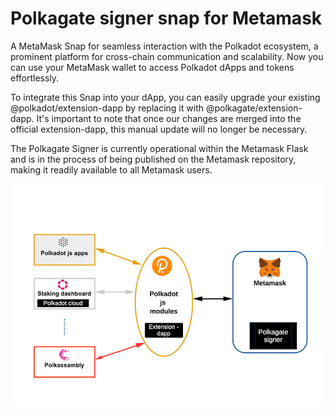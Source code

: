 # Polkagate signer snap for Metamask

 A MetaMask Snap for seamless interaction with the Polkadot ecosystem, a prominent platform for cross-chain communication and scalability. Now you can use your MetaMask wallet to access Polkadot dApps and tokens effortlessly.

To integrate this Snap into your dApp, you can easily upgrade your existing @polkadot/extension-dapp by replacing it with @polkagate/extension-dapp. It's important to note that once our changes are merged into the official extension-dapp, this manual update will no longer be necessary.

The Polkagate Signer is currently operational within the Metamask Flask and is in the process of being published on the Metamask repository, making it readily available to all Metamask users.

<p align="center">
  <img src="https://raw.githubusercontent.com/Nick-1979/PolkadotJsPlusPictures/main/polkagate/polkamask%20small.bmp" alt="Image" width="600" />
</p>

<!-- npm publish --auth-type=web --!>